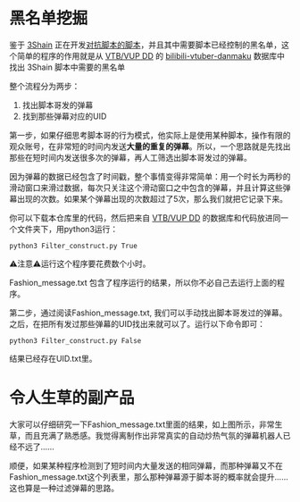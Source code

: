 # 黑名单挖掘
鉴于 [3Shain](https://gist.github.com/3Shain) 正在开发[对抗脚本的脚本](https://gist.github.com/3Shain/e831b4b15999600994521c59e6f98708)，并且其中需要脚本已经控制的黑名单，这个简单的程序的作用就是从 [VTB/VUP DD](https://github.com/bilibili-dd-center) 的 [bilibili-vtuber-danmaku](https://github.com/bilibili-dd-center/bilibili-vtuber-danmaku) 数据库中找出 3Shain 脚本中需要的黑名单

整个流程分为两步：
1. 找出脚本哥发的弹幕
2. 找到那些弹幕对应的UID

第一步，如果仔细思考脚本哥的行为模式，他实际上是使用某种脚本，操作有限的观众账号，在非常短的时间内发送**大量的重复的弹幕**。所以，一个思路就是先找出那些在短时间内发送很多次的弹幕，再人工筛选出脚本哥发过的弹幕。

因为弹幕的数据已经包含了时间戳，整个事情变得非常简单：用一个时长为两秒的滑动窗口来滑过数据，每次只关注这个滑动窗口之中包含的弹幕，并且计算这些弹幕出现的次数。如果某个弹幕出现的次数超过了5次，那么我们就把它记录下来。

你可以下载本仓库里的代码，然后把来自 [VTB/VUP DD](https://github.com/bilibili-dd-center) 的数据库和代码放进同一个文件夹下，用python3运行：

```
python3 Filter_construct.py True
```

⚠️注意⚠️运行这个程序要花费数个小时。

Fashion_message.txt 包含了程序运行的结果，所以你不必自己去运行上面的程序。

第二步，通过阅读Fashion_message.txt, 我们可以手动找出脚本哥发过的弹幕。之后，在把所有发过那些弹幕的UID找出来就可以了。运行以下命令即可：

```
python3 Filter_construct.py False
```

结果已经存在UID.txt里。

# 令人生草的副产品


大家可以仔细研究一下Fashion_message.txt里面的结果，如上图所示，非常生草，而且充满了熟悉感。我觉得离制作出非常真实的自动炒热气氛的弹幕机器人已经不远了......

顺便，如果某种程序检测到了短时间内大量发送的相同弹幕，而那种弹幕又不在Fashion_message.txt这个列表里，那么那种弹幕源于脚本哥的概率就会提升......这也算是一种过滤弹幕的思路。
